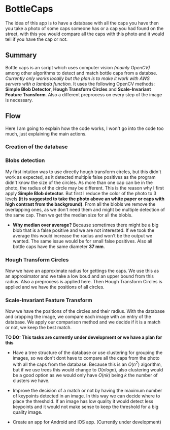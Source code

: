 # BottleCaps

The idea of this app is to have a database with all the caps you have then you take a photo of some caps someone has or a cap you had found on the street, with this you would compare all the caps with this photo and it would tell if you have the cap or not.

## Summary
Bottle caps is an script which uses computer vision *(mainly OpenCV)* among other algorithms to detect and match bottle caps from a databse. *Currently only works locally but the plan is to make it work with AWS servers with a lambda function.* It uses the following OpenCV methods: __Simple Blob Detector__, __Hough Transform Circles__ and __Scale-Invariant Feature Transform__. Also a different preprocess on every step of the image is necessary. 

## Flow

Here I am going to explain how the code works, I won't go into the code too much, just explaining the main actions.

### Creation of the database

### Blobs detection
My first intution was to use directly hough transform circles, but this didn't work as expected, as it detected multiple false positives as the program didn't know the size of the circles. As more than one cap can be in the photo, the radius of the circle may be different. This is the reason why I first apply __Simple Blob detector__. But first I reduce the color of the photo to 3 levels __(it is suggested to take the photo above an white paper or caps with high contrast from the background)__. From all the blobls we remove the overlapping ones, as we don't need them and might be multiple detection of the same cap. Then we get the median size for all the blobls.

- __Why median over average?__ Because sometimes there might be a big blob that is a false positive and we are not interested. If we took the average this would increase the radius and won't be the output we wanted. The same issue would be for small false positives. Also all bottle caps have the same diameter __37 mm__.

### Hough Transform Circles
Now we have an approximate radius for gettings the caps. We use this as an approximator and we take a low boud and an upper bound from this radius. Also a preprocess is applied here. Then Hough Transform Circles is applied and we have the positions of all circles.

### Scale-Invariant Feature Transform

Now we have the positions of the circles and their radius. With the database and cropping the image, we compare each image with an entry of the database. We apply our comparison method and we decide if it is a match or not, we keep the best match.

__TO DO: This tasks are currently under development or we have a plan for this__
- Have a tree structure of the database or use clustering for grouping the images, so we don't dont have to compare all the caps from the photo with all the caps from the database. Because this is an $O(n^2)$ algorithm, but if we use trees this would change to $O(nlogn)$, also clustering would be a good option as we would only have $O(nk)$ being $k$ the number of clusters we have.

- Improve the decision of a match or not by having the maximum number of keypoints detected in an image. In this way we can decide where to place the threshold. If an image has low quality it would detect less keypoints and it would not make sense to keep the threshold for a big quality image. 

- Create an app for Android and iOS app. (Currently under development)
